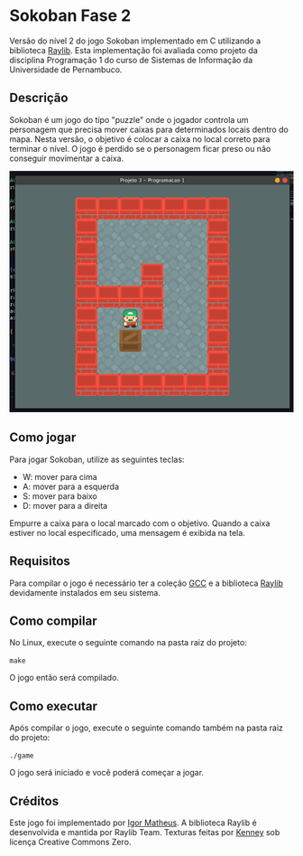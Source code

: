 # **Sokoban Fase 2**
Versão do nível 2 do jogo Sokoban implementado em C utilizando a biblioteca [Raylib](https://github.com/raysan5/raylib). Esta implementação foi avaliada como projeto da disciplina Programação 1 do curso de Sistemas de Informação da Universidade de Pernambuco.

## **Descrição**
Sokoban é um jogo do tipo "puzzle" onde o jogador controla um personagem que precisa mover caixas para determinados locais dentro do mapa. Nesta versão, o objetivo é colocar a caixa no local correto para terminar o nível. O jogo é perdido se o personagem ficar preso ou não conseguir movimentar a caixa.

![Print-screen do jogo em funcionamento](https://raw.githubusercontent.com/igormath/sokoban/main/assets/Screenshot%20from%202023-04-19%2018-44-03.png)

## **Como jogar**
Para jogar Sokoban, utilize as seguintes teclas:

- W: mover para cima
- A: mover para a esquerda
- S: mover para baixo
- D: mover para a direita <br>

Empurre a caixa para o local marcado com o objetivo. Quando a caixa estiver no local especificado, uma mensagem é exibida na tela.

## **Requisitos**

Para compilar o jogo é necessário ter a coleção [GCC](https://gcc.gnu.org/install/) e a biblioteca [Raylib](https://www.raylib.com/) devidamente instalados em seu sistema.


## **Como compilar**

No Linux, execute o seguinte comando na pasta raiz do projeto:

`make`

O jogo então será compilado.

## **Como executar**
Após compilar o jogo, execute o seguinte comando também na pasta raiz do projeto:

`./game`

O jogo será iniciado e você poderá começar a jogar.

## **Créditos**
Este jogo foi implementado por [Igor Matheus](https://github.com/igormath). A biblioteca Raylib é desenvolvida e mantida por Raylib Team. Texturas feitas por [Kenney](www.kenney.nl) sob licença Creative Commons Zero.
